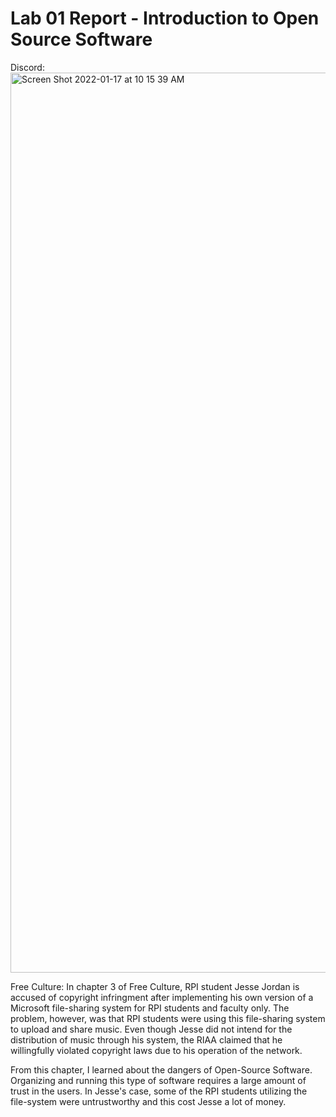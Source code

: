 # Lab 01 Report - Introduction to Open Source Software

Discord: <img width="1440" alt="Screen Shot 2022-01-17 at 10 15 39 AM" src="https://user-images.githubusercontent.com/68974009/149796391-6cab3b40-62b9-4f37-858d-3c79920720fe.png">

Free Culture: In chapter 3 of Free Culture, RPI student Jesse Jordan is accused of copyright infringment after implementing his own version of a Microsoft file-sharing system for RPI students and faculty only. The problem, however, was that RPI students were using this file-sharing system to upload and share music. Even though Jesse did not intend for the distribution of music through his system, the RIAA claimed that he willingfully violated copyright laws due to his operation of the network. 

From this chapter, I learned about the dangers of Open-Source Software. Organizing and running this type of software requires a large amount of trust in the users. In Jesse's case, some of the RPI students utilizing the file-system were untrustworthy and this cost Jesse a lot of money. 

